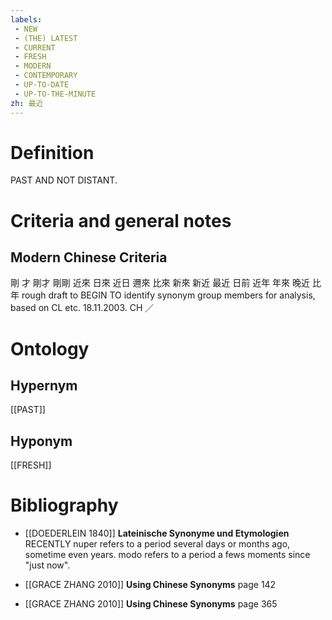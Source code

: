 ```yaml
---
labels: 
 - NEW
 - (THE) LATEST
 - CURRENT
 - FRESH
 - MODERN
 - CONTEMPORARY
 - UP-TO-DATE
 - UP-TO-THE-MINUTE
zh: 最近
---
```


# Definition
PAST AND NOT DISTANT.
# Criteria and general notes
## Modern Chinese Criteria
剛
才
剛才
剛剛
近來
日來
近日
邇來
比來
新來
新近
最近
日前
近年
年來
晚近
比年
rough draft to BEGIN TO identify synonym group members for analysis, based on CL etc. 18.11.2003. CH ／
# Ontology

## Hypernym
[[PAST]]
## Hyponym
[[FRESH]]
# Bibliography
- [[DOEDERLEIN 1840]]
**Lateinische Synonyme und Etymologien** 
RECENTLY
nuper  refers to a period several days or months ago, sometime even years.
modo refers to a period a fews moments since "just now".
- [[GRACE ZHANG 2010]]
**Using Chinese Synonyms** page 142

- [[GRACE ZHANG 2010]]
**Using Chinese Synonyms** page 365
